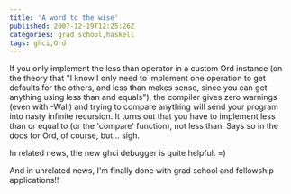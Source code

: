 ```yaml
---
title: 'A word to the wise'
published: 2007-12-19T12:25:26Z
categories: grad school,haskell
tags: ghci,Ord
---
```


If you only implement the less than operator in a custom Ord instance (on the theory that "I know I only need to implement one operation to get defaults for the others, and less than makes sense, since you can get anything using less than and equals"), the compiler gives zero warnings (even with -Wall) and trying to compare anything will send your program into nasty infinite recursion.  It turns out that you have to implement less than or equal to (or the 'compare' function), not less than.  Says so in the docs for Ord, of course, but... sigh.

In related news, the new ghci debugger is quite helpful. =)

And in unrelated news, I'm finally done with grad school and fellowship applications!!

